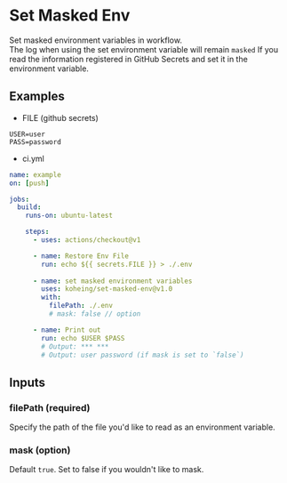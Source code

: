 # Set Masked Env

Set masked environment variables in workflow.  
The log when using the set environment variable will remain `masked` If you read the information registered in GitHub Secrets and set it in the environment variable.

## Examples

- FILE (github secrets)
```
USER=user
PASS=password
```

- ci.yml
```yml
name: example
on: [push]

jobs:
  build:
    runs-on: ubuntu-latest

    steps:
      - uses: actions/checkout@v1

      - name: Restore Env File
        run: echo ${{ secrets.FILE }} > ./.env
      
      - name: set masked environment variables
        uses: koheing/set-masked-env@v1.0
        with:
          filePath: ./.env
          # mask: false // option

      - name: Print out
        run: echo $USER $PASS
        # Output: *** ***
        # Output: user password (if mask is set to `false`)
```

## Inputs

### **filePath** (**required**)
Specify the path of the file you'd like to read as an environment variable.

### mask (option)
Default `true`. Set to false if you wouldn't like to mask.
